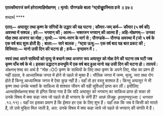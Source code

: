 **एतत्कौमारजं कर्म हरेरात्माहिमोक्षणम् ।** **मृत्यो: पौगण्डके बाला ²ष्ट्वोचुॢवस्मिता व्रजे ॥ ३७॥** 

शब्दार्थ **** 

**एतत्—** **अघासुर तथा कृष्ण के संगियों के उद्धार की यह घटना** **; कौमार-जम् कर्म—** **कौमार (५ वर्ष की) अवस्था में सश्पन्न** **;** **हरे:—** **भगवान् की** **; आत्म—** **भक्तजन भगवान् की आत्मा हैं** **; अहि-मोक्षणम्—** **उनका मोक्ष तथा अजगर का मोक्ष** **; मृत्यो:—** **जन्म-मरण के मार्ग से** **; पौगण्डके—** **पौगण्ड अवस्था में (जो ५ वर्ष के एक वर्ष बाद शुरू होती है)** **; बाला:—** **सारे बालक** **;** **²ष्ट्वा ऊचु:—** **एक वर्ष बाद यह बात प्रकट की** **; विस्मिता:—** **मानो उसी दिन की घटना हो** **; व्रजे—** **वृन्दावन में।** **.** 

**स्वयं तथा अपने साथियों को मृत्यु से बचाने तथा अजगर रूप अघासुर को मोक्ष देने की** **घटना तब घटी जब कृष्ण पाँच वर्ष के थे। इसका उद्धाटन व्रजभूमि में एक वर्ष बाद हुआ मानो** **यह उसी दिन की घटना हो।** **तात्पर्य :** *मोक्षणम्* शब्द का अर्थ है ''मोक्ष।ÓÓ कृष्ण के साथियों के लिए तथा कृष्ण के अपने लिए, मोक्ष का प्रश्न ही नहीं उठता, वे आध्यात्मिक जगत में होने से पहले से मुक्त हैं। भौतिक जगत में जन्म, मृत्यु, जरा तथा रोग होते हैं किन्तु आध्यात्मिक जगत में ऐसा कुछ नहीं है। वहाँ तो हर वस्तु शाश्वत है। किन्तु अघासुर ने भी कृष्ण तथा उनके भक्तों के सान्निध्य से शाश्वत जीवन की वही सुविधाएँ प्राप्त कर लीं। इसीलिए *आत्माहिमोक्षणम्* शब्द से इंगित किया गया है कि यदि अघासुर को भगवान् का सान्निध्य प्राप्त हो सका तो उनके विषय में क्या कहा जाय जो पहले से ही भगवान् के संगी हैं? *साकं विजह्रु: कृतपुण्यपुञ्जा:* ( *भागवत* .१२.११)। यहाँ पर इसका प्रमाण है कि ईश्वर हर एक के लिए शुभ हैं। यहाँ तक कि जब वे किसी को मारते हैं, तो उसे मुकि्त मिल जाती है, अत: उनके विषय में क्या कहा जाये जो पहले से भगवान् की संगति में हैं।  